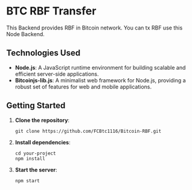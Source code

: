 
# BTC RBF Transfer

This Backend provides RBF in Bitcoin network. You can tx RBF use this Node Backend.

## Technologies Used

- **Node.js**: A JavaScript runtime environment for building scalable and efficient server-side applications.
- **Bitcoinjs-lib.js**: A minimalist web framework for Node.js, providing a robust set of features for web and mobile applications.

## Getting Started

1. **Clone the repository**:

   ```
   git clone https://github.com/FCBtc1116/Bitcoin-RBF.git
   ```

2. **Install dependencies**:

   ```
   cd your-project
   npm install
   ```
3. **Start the server**:

   ```
   npm start
   ```
 
 
